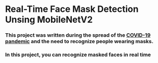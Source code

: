 # Real-Time Face Mask Detection Unsing MobileNetV2

### This project was written during the spread of the [COVID-19 pandemic](https://en.wikipedia.org/wiki/COVID-19_pandemic) and the need to recognize people wearing masks.
### In this project, you can recognize masked faces in real time
